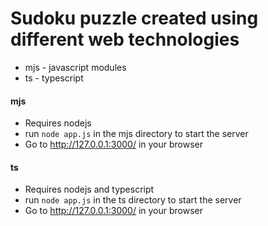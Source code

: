 # Sudoku puzzle created using different web technologies

* mjs - javascript modules
* ts  - typescript

#### mjs
* Requires nodejs
* run `node app.js` in the mjs directory to start the server
* Go to http://127.0.0.1:3000/ in your browser

#### ts
* Requires nodejs and typescript
* run `node app.js` in the ts directory to start the server
* Go to http://127.0.0.1:3000/ in your browser